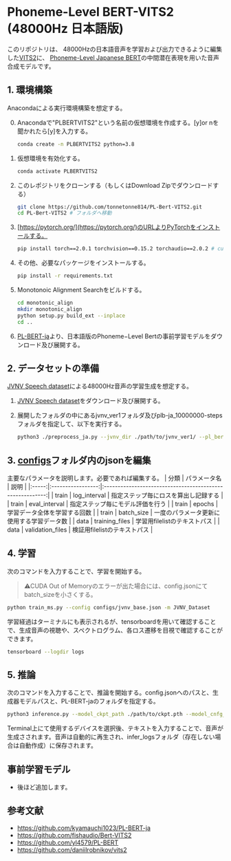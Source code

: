 # Phoneme-Level BERT-VITS2 (48000Hz 日本語版)

このリポジトリは、 48000Hzの日本語音声を学習および出力できるように編集した[VITS2](https://github.com/daniilrobnikov/vits2)に、
[Phoneme-Level Japanese BERT](https://github.com/yl4579/PL-BERT)の中間潜在表現を用いた音声合成モデルです。

## 1. 環境構築

Anacondaによる実行環境構築を想定する。

0. Anacondaで"PLBERTVITS2"という名前の仮想環境を作成する。[y]or nを聞かれたら[y]を入力する。
    ```sh
    conda create -n PLBERTVITS2 python=3.8    
    ```
0. 仮想環境を有効化する。
    ```sh
    conda activate PLBERTVITS2
    ```
0. このレポジトリをクローンする（もしくはDownload Zipでダウンロードする）

    ```sh
    git clone https://github.com/tonnetonne814/PL-Bert-VITS2.git
    cd PL-Bert-VITS2 # フォルダへ移動
    ```

0. [https://pytorch.org/](https://pytorch.org/)のURLよりPyTorchをインストールする。
    
    ```sh
    pip install torch==2.0.1 torchvision==0.15.2 torchaudio==2.0.2 # cuda11.7 linuxの例
    ```

0. その他、必要なパッケージをインストールする。
    ```sh
    pip install -r requirements.txt 
    ```
0. Monotonoic Alignment Searchをビルドする。
    ```sh
    cd monotonic_align
    mkdir monotonic_align
    python setup.py build_ext --inplace
    cd ..
    ```
1. [PL-BERT-ja](https://github.com/kyamauchi1023/PL-BERT-ja?tab=readme-ov-file)より、日本語版のPhoneme−Level Bertの事前学習モデルをダウンロード及び展開する。

## 2. データセットの準備

[JVNV Speech dataset](https://sites.google.com/site/shinnosuketakamichi/research-topics/jvnv_corpus?authuser=0)による48000Hz音声の学習生成を想定する。

1. [JVNV Speech dataset](https://sites.google.com/site/shinnosuketakamichi/research-topics/jvnv_corpus?authuser=0)をダウンロード及び展開する。

1. 展開したフォルダの中にあるjvnv_ver1フォルダ及びplb-ja_10000000-stepsフォルダを指定して、以下を実行する。
    ```sh
    python3 ./preprocess_ja.py --jvnv_dir ./path/to/jvnv_ver1/ --pl_bert_dir ./path/to/plb-ja_10000000-steps
    ```

    
## 3. [configs](configs)フォルダ内のjsonを編集
主要なパラメータを説明します。必要であれば編集する。
| 分類  | パラメータ名      | 説明                                                      |
|:-----:|:-----------------:|:---------------------------------------------------------:|
| train | log_interval      | 指定ステップ毎にロスを算出し記録する                      |
| train | eval_interval     | 指定ステップ毎にモデル評価を行う                          |
| train | epochs            | 学習データ全体を学習する回数                          |
| train | batch_size        | 一度のパラメータ更新に使用する学習データ数                |
| data  | training_files    | 学習用filelistのテキストパス                              |
| data  | validation_files  | 検証用filelistのテキストパス                              |


## 4. 学習
次のコマンドを入力することで、学習を開始する。
> ⚠CUDA Out of Memoryのエラーが出た場合には、config.jsonにてbatch_sizeを小さくする。

```sh
python train_ms.py --config configs/jvnv_base.json -m JVNV_Dataset
```


学習経過はターミナルにも表示されるが、tensorboardを用いて確認することで、生成音声の視聴や、スペクトログラム、各ロス遷移を目視で確認することができます。
```sh
tensorboard --logdir logs
```

## 5. 推論
次のコマンドを入力することで、推論を開始する。config.jsonへのパスと、生成器モデルパスと、PL-BERT-jaのフォルダを指定する。
```sh
python3 inference.py --model_ckpt_path ./path/to/ckpt.pth --model_cnfg_path ./path/to/config.json --pl_bert_dir /path/to/plb-ja_10000000-steps
```
Terminal上にて使用するデバイスを選択後、テキストを入力することで、音声が生成さされます。音声は自動的に再生され、infer_logsフォルダ（存在しない場合は自動作成）に保存されます。

## 事前学習モデル
- 後ほど追加します。


## 参考文献
- https://github.com/kyamauchi1023/PL-BERT-ja
- https://github.com/fishaudio/Bert-VITS2
- https://github.com/yl4579/PL-BERT
- https://github.com/daniilrobnikov/vits2
